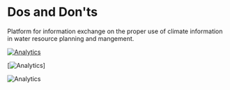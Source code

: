 # Dos and Don'ts 
Platform for information exchange on the proper use of climate information in water resource planning and mangement.

[![Analytics](https://ga-beacon.appspot.com/UA-110073441-2/dos_and_donts/readme)](https://github.com/igrigorik/ga-beacon)


[![Analytics](https://ga-beacon.appspot.com/UA-110073441-2/dos_and_donts/readme)]

![Analytics](https://ga-beacon.appspot.com/UA-110073441-2/dos_and_donts/readme)
